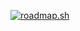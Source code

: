 [![roadmap.sh](https://roadmap.sh/card/wide/66c0d496837d383f4ab8a128?variant=dark&roadmaps=datastructures-and-algorithms%2Cpython%2Csql%2Cai-data-scientist)](https://roadmap.sh)
